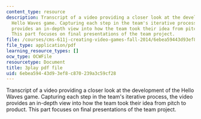 ```yaml
---
content_type: resource
description: Transcript of a video providing a closer look at the development of the
  Hello Waves game. Capturing each step in the team's iterative process, the video
  provides an in-depth view into how the team took their idea from pitch to product.
  This part focuses on final presentations of the team project.
file: /courses/cms-611j-creating-video-games-fall-2014/6ebea59443d93ef8c870239a3c59cf28_lxpXowuUdKw.pdf
file_type: application/pdf
learning_resource_types: []
ocw_type: OCWFile
resourcetype: Document
title: 3play pdf file
uid: 6ebea594-43d9-3ef8-c870-239a3c59cf28
---
```

Transcript of a video providing a closer look at the development of the Hello Waves game. Capturing each step in the team's iterative process, the video provides an in-depth view into how the team took their idea from pitch to product. This part focuses on final presentations of the team project.

